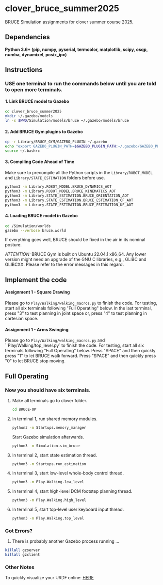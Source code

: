 # clover_bruce_summer2025

BRUCE Simulation assignments for clover summer course 2025.

## Dependencies

#### Python 3.6+ (pip, numpy, pyserial, termcolor, matplotlib, scipy, osqp, numba, dynamixel, posix_ipc)

## Instructions

### USE one terminal to run the commands below until you are told to open more terminals.
#### 1. Link BRUCE model to Gazebo
```bash
cd clover_bruce_summer2025
mkdir ~/.gazebo/models
ln -s $PWD/Simulation/models/bruce ~/.gazebo/models/bruce
```

#### 2. Add BRUCE Gym plugins to Gazebo
```bash
cp -r Library/BRUCE_GYM/GAZEBO_PLUGIN ~/.gazebo
echo "export GAZEBO_PLUGIN_PATH=$GAZEBO_PLUGIN_PATH:~/.gazebo/GAZEBO_PLUGIN"  >>  ~/.bashrc
source ~/.bashrc
```

#### 3. Compiling Code Ahead of Time
Make sure to precompile all the Python scripts in the ``Library/ROBOT_MODEL`` and ``Library/STATE_ESTIMATION`` folders before use. 
```bash
python3 -m Library.ROBOT_MODEL.BRUCE_DYNAMICS_AOT
python3 -m Library.ROBOT_MODEL.BRUCE_KINEMATICS_AOT
python3 -m Library.STATE_ESTIMATION.BRUCE_ORIENTATION_AOT
python3 -m Library.STATE_ESTIMATION.BRUCE_ESTIMATION_CF_AOT
python3 -m Library.STATE_ESTIMATION.BRUCE_ESTIMATION_KF_AOT
```

#### 4. Loading BRUCE model in Gazebo
```bash
cd /Simulation/worlds
gazebo --verbose bruce.world
```
If everything goes well, BRUCE should be fixed in the air in its nominal posture.

_ATTENTION:_
BRUCE Gym is built on Ubuntu 22.04.1 x86_64. Any lower version might need an upgrade of the GNU C libraries, e.g., GLIBC and GLIBCXX. Please refer to the error messages in this regard.

## Implement the code
#### Assignment 1 - Square Drawing
Please go to ``Play/Walking/walking_macros.py`` to finish the code.
For testing, start all six terminals following "Full Operating" below. In the last terminal, press "3" to test planning in joint space or, press "4" to test planning in cartesian space.
#### Assignment 1 - Arms Swinging
Please go to ``Play/Walking/walking_macros.py`` and ``Play/Walking/top_level.py` to finish the code. For testing, start all six terminals following "Full Operating" below. Press "SPACE" and then quickly press "1" to let BRUCE walk forward. Press "SPACE" and then quickly press "0" to let BRUCE stop moving.


## Full Operating
### Now you should have six terminals.
1. Make all terminals go to clover folder.
    ```bash
   cd BRUCE-OP
    ```
2. In terminal 1, run shared memory modules.
    ```bash
    python3 -m Startups.memory_manager
    ```
    Start Gazebo simulation afterwards.
    ```bash
    python3 -m Simulation.sim_bruce
    ```
3. In terminal 2, start state estimation thread.
    ```bash
    python3 -m Startups.run_estimation
    ```
4. In terminal 3, start low-level whole-body control thread.
    ```bash
    python3 -m Play.Walking.low_level
    ```
5. In terminal 4, start high-level DCM footstep planning thread.
    ```bash
    python3 -m Play.Walking.high_level
    ```
6. In terminal 5, start top-level user keyboard input thread.
    ```bash
    python3 -m Play.Walking.top_level
    ```

### Got Errors?
1. There is probably another Gazebo process running ...
 ```bash
killall gzserver
killall gzclient
 ```

### Other Notes
To quickly visualize your URDF online: [HERE](https://gkjohnson.github.io/urdf-loaders/javascript/example/bundle/index.html)